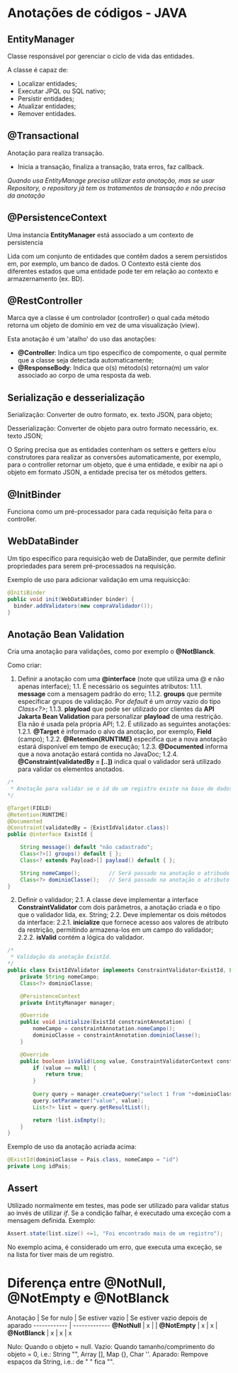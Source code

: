 # Anotações de códigos - JAVA

## EntityManager

Classe responsável por gerenciar o ciclo de vida das entidades.

A classe é capaz de:

- Localizar entidades;
- Executar JPQL ou SQL nativo;
- Persistir entidades;
- Atualizar entidades;
- Remover entidades.

## @Transactional

Anotação para realiza transação.

* Inicia a transação, finaliza a transação, trata erros, faz callback.

*Quando usa EntityManage precisa utilizar esta anotação, mas se usar Repository, o repository já tem os tratamentos de transação e não precisa da anotação*

## @PersistenceContext

Uma instancia **EntityManager** está associado a um contexto de persistencia

Lida com um conjunto de entidades que contêm dados a serem persistidos em, por exemplo, um banco de dados. O Contexto está ciente dos diferentes estados que uma entidade pode ter em relação ao contexto e armazernamento (ex. BD).

## @RestController

Marca  qye a classe é um controlador (controller) o qual cada método retorna um objeto de domínio em vez de uma visualização (view).

Esta anotação é um 'atalho' do uso das anotações:

- **@Controller**: Indica um tipo específico de compomente, o qual permite que a classe seja detectada automaticamente;
- **@ResponseBody**: Indica que o(s) método(s) retorna(m) um valor associado ao corpo de uma resposta da web.

## Serialização e desserialização

Serialização: Converter de outro formato, ex. texto JSON, para objeto;

Desserialização: Converter de objeto para outro formato necessário, ex. texto JSON;

O Spring precisa que as entidades contenham os setters e getters e/ou construtores para realizar as conversões automaticamente, por exemplo, para o controller retornar um objeto, que é uma entidade, e exibir na api o objeto em formato JSON, a entidade precisa ter os métodos getters.

## @InitBinder

Funciona como um pré-processador para cada requisição feita para o controller.

## WebDataBinder

Um tipo específico para requisição web de DataBinder, que permite definir propriedades para serem pré-processados na requisição.

Exemplo de uso para adicionar validação em uma requisicção:

```java
@InitiBinder
public void init(WebDataBinder binder) {
  binder.addValidators(new compraValidador());
}
```

## Anotação Bean Validation

Cria uma anotação para validações, como por exemplo o **@NotBlanck**.

Como criar:

1. Definir a anotação com uma **@interface** (note que utiliza uma @ e não apenas interface);
  1.1. É necessário os seguintes atributos:
    1.1.1. **message** com a mensagem padrão do erro;
    1.1.2. **groups** que permite especificar grupos de validação. Por *default* é um *array* vazio do tipo *Class<?>*;
    1.1.3. **playload** que pode ser utilizado por clientes da **API Jakarta Bean Validation** para personalizar **playload** de uma restrição. Ela não é usada pela própria API;
1.2. É utilizado as seguintes anotações:
  1.2.1. **@Target** é informado o alvo da anotação, por exemplo, **Field** (campo);
  1.2.2. **@Retention(RUNTIME)** especifica que a nova anotação estará disponível em tempo de execução;
  1.2.3. **@Documented** informa que a nova anotação estará contida no JavaDoc;
  1.2.4. **@Constraint(validatedBy = [..])** indica qual o validador será utilizado para validar os elementos anotados.

```java
/*
 * Anotação para validar se o id de um registro existe na base de dados.
*/

@Target(FIELD)
@Retention(RUNTIME)
@Documented
@Constraint(validatedBy = {ExistIdValidator.class})
public @interface ExistId {

    String message() default "não cadastrado";
    Class<?>[] groups() default { };
    Class<? extends Payload>[] payload() default { };

    String nomeCampo();         // Será passado na anotação o atribudo nomeCampo com o nome do campo que será validado 
    Class<?> dominioClasse();   // Será passado na anotação o atributo dominioClasse com o domínio da Classe da entidade 
}
```

2. Definir o validador;
  2.1. A classe deve implementar a interface **ConstraintValidator** com dois parâmetros, a anotação criada e o tipo que o validador lida, ex. String;
  2.2. Deve implementar os dois métodos da interface:
  2.2.1. **inicialize** que fornece acesso aos valores de atributo da restrição, permitindo armazena-los em um campo do validador;
  2.2.2. **isValid** contém a lógica do validador.

```java
/*
 * Validação da anotação ExistId.
*/
public class ExistIdValidator implements ConstraintValidator<ExistId, Long> {
    private String nomeCampo;
    Class<?> dominioClasse;

    @PersistenceContext
    private EntityManager manager;

    @Override
    public void initialize(ExistId constraintAnnotation) {
        nomeCampo = constraintAnnotation.nomeCampo();
        dominioClasse = constraintAnnotation.dominioClasse();
    }

    @Override
    public boolean isValid(Long value, ConstraintValidatorContext constraintValidatorContext) {
        if (value == null) {
            return true;
        }
        
        Query query = manager.createQuery("select 1 from "+dominioClasse.getName()+" where "+nomeCampo+"=:value");
        query.setParameter("value", value);
        List<?> list = query.getResultList();

        return !list.isEmpty();
    }
}
```

Exemplo de uso da anotação acriada acima:
```java
@ExistId(dominioClasse = Pais.class, nomeCampo = "id")
private Long idPais;
```

## Assert
Utilizado normalmente em testes, mas pode ser utilizado para validar status ao invés de utilizar *if*.
Se a condição falhar, é executado uma exceção com a mensagem definida.
Exemplo:
```java
Assert.state(list.size() <=1, "Foi encontrado mais de um registro");
```
No exemplo acima, é considerado um erro, que executa uma exceção, se na lista for tiver mais de um registro.

# Diferença entre @NotNull, @NotEmpty e @NotBlanck

Anotação | Se for nulo | Se estiver vazio | Se estiver vazio depois de aparado
------------ | -------------
**@NotNull** | x | | 
**@NotEmpty** | x | x |
**@NotBlanck** | x | x | x

Nulo: Quando o objeto = null.
Vazio: Quando tamanho/comprimento do objeto = 0, i.e.: String "", Array [], Map {}, Char ''.
Aparado: Rempove espaços da String, i.e.: de "   " fica "".
